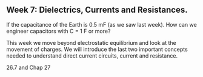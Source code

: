 ## Week 7: Dielectrics, Currents and Resistances. 

If the capacitance of the Earth is 0.5 mF (as we saw last week). How can we engineer capacitors with C = 1 F or more? 

This week we move beyond electrostatic equilibrium and look at the movement of charges. We will introduce the last two important concepts needed to understand direct current circuits, current and resistance. 

<stop-note title="Read Knight 4ed" icon="stopnoteicons:book-icon">
<span slot="message">26.7 and Chap 27</span>
</stop-note>